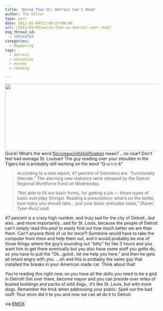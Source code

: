 ```yaml
---
title: 'Worse Than Us: Detroit Can’t Read'
author: The Editor
type: post
date: 2011-05-09T12:00:57+00:00
url: /2011/05/09/worse-than-us-detroit-cant-read/
dsq_thread_id:
  - 299144703
categories:
  - Happening
tags:
  - detroit
  - education
  - morons
  - reading

---
```

[<img class="aligncenter size-full wp-image-9834" title="dunce" src="http://media.punchingkitty.com/wordpress/2011/05/dunce.jpeg" alt="" width="600" height="221" />][1]Quick! What&#8217;s the word <a href="http://en.wiktionary.org/wiki/floccinaucinihilipilification" target="_blank">floccinaucinihilipilification</a> mean? &#8230;no clue? Don&#8217;t feel bad average St. Louisan! The guy reading over your shoulder in the Tigers hat is probably still working on the word &#8220;Q-u-i-c-k&#8221;

> According to a new report, 47 percent of Detroiters are  ”functionally illiterate.” The alarming new statistics were released by the Detroit Regional Workforce Fund on Wednesday.
> 
> &#8220;Not able to fill out basic forms, for getting a job — those types of basic everyday (things). Reading a prescription; what’s on the bottle, how many you should take… just your basic everyday tasks,” [Karen Tyler-Ruiz] said.

47 percent is a crazy high number, and truly sad for the city of Detroit&#8230;but also&#8230;and more importantly&#8230;sad for St. Louis, because the people of Detroit can&#8217;t simply read this post to easily find out how much better we are than them. Can&#8217;t anyone think of us for once?! Someone would have to take the computer from them and help them out, and it would probably be one of those things where the guy&#8217;s sounding out &#8220;kitty&#8221; for like 3 hours and you want him to get there eventually but you also have some stuff you gotta do, so you have to pull the &#8220;Ok&#8230;good&#8230;let me help you here.&#8221; and then he gets all retard angry with you. &#8230;oh and this is probably the same guy that installed the breaks in your American made car. Think about that!

You&#8217;re reading this right now, so you have all the skills you need to be a god in Detroit! Get over there, become mayor and you can preside over miles of busted buildings and packs of wild dogs&#8230;it&#8217;s like St. Louis, but with more dogs. Remember the trick when addressing your public: Spell out the bad stuff. Your mom did it to you and now we can all do it to Detroit.

via <a href="http://detroit.cbslocal.com/2011/05/04/report-nearly-half-of-detroiters-cant-read/" target="_blank">KMOX</a>

 [1]: http://media.punchingkitty.com/wordpress/2011/05/dunce.jpeg
